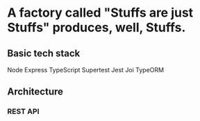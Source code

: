 # A factory called "Stuffs are just Stuffs" produces, well, Stuffs.

## Basic tech stack

Node
Express
TypeScript
Supertest
Jest
Joi
TypeORM

## Architecture

### REST API